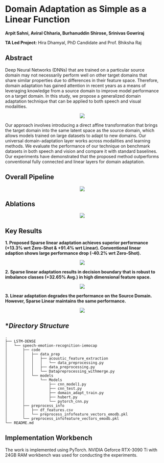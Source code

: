 # Domain Adaptation as Simple as a Linear Function

**Arpit Sahni, Aviral Chharia, Burhanuddin Shirose, Srinivas Gowriraj**

**TA Led Project:** Hira Dhamyal, PhD Candidate and Prof. Bhiksha Raj

## **Abstract**

Deep Neural Networks (DNNs) that are trained on a particular source domain may not necessarily perform well on other target domains that share similar properties due to differences in their feature space. Therefore, domain adaptation has gained attention in recent years as a means of leveraging knowledge from a source domain to improve model performance on a target domain. In this study, we propose a generalized domain adaptation technique that can be applied to both speech and visual modalities.

<p align="center">
  <img src="https://user-images.githubusercontent.com/62457915/235063593-8c982f74-0023-4a26-8552-b5f232c519b3.png" />
</p>

Our approach involves introducing a direct affine transformation that brings the target domain into the same latent space as the source domain, which allows models trained on large datasets to adapt to new domains. Our universal domain-adaptation layer works across modalities and learning methods. We evaluate the performance of our technique on benchmark datasets in both speech and vision and compare it with standard baselines. Our experiments have demonstrated that the proposed method outperforms conventional fully connected and linear layers for domain adaptation.


## **Overall Pipeline**

<p align="center">
  <img src="https://user-images.githubusercontent.com/62457915/235063897-9bf5490c-e6b4-4af7-90ef-75cd102c5658.png" />
</p>

## **Ablations**

<p align="center">
  <img src="https://user-images.githubusercontent.com/62457915/235062877-938db197-4e4c-4012-878b-12b2d0fce244.png" />
</p>

## **Key  Results**

**1. Proposed Sparse linear adaptation achieves superior performance (+13.3% wrt Zero-Shot & +91.4% wrt Linear). Conventional linear adaption shows large performance drop (-40.2% wrt Zero-Shot).**

<p align="center">
  <img src="https://user-images.githubusercontent.com/62457915/235064395-ed15a57f-33c2-4bbc-a8e3-fc4c6002090c.png" />
</p>

**2. Sparse linear adaptation results in decision boundary that is robust to imbalance classes (+32.65% Avg.) in high dimensional feature space.**

<p align="center">
  <img src="https://user-images.githubusercontent.com/62457915/235064476-f49580fe-bec7-4824-9010-e1f5517888b2.png" />
</p>

**3. Linear adaptation degrades the performance on the Source Domain. However, Sparse Linear maintains the same performance.**

<p align="center">
  <img src="https://user-images.githubusercontent.com/62457915/235064531-a8e96596-9f6d-4f1a-9ccb-f173225c5ecf.png" />
</p>



## **Directory Structure*
~~~
.
├── LSTM-DENSE
│   └── speech-emotion-recognition-iemocap
│       ├── code
│       │   ├── data_prep
│       │   │   ├── acoustic_feature_extraction
│       │   │   │   └── data_preprocessing.py
│       │   │   ├── data_preprocessing.py
│       │   │   └── Datapreprocessing_withmerge.py
│       │   └── models
│       │       └── Models
│       │           ├── cnn_model1.py
│       │           ├── cnn_test.py
│       │           ├── domain_adapt_train.py
│       │           ├── hubert.py
│       │           └── pytorch_cnn.py
│       ├── preprocess_info
│       │   ├── df_features.csv
│       │   └── preprocess_infofeature_vectors_emodb.pkl
│       └── preprocess_infofeature_vectors_emodb.pkl
└── README.md
~~~

## **Implementation Workbench**

The work is implemented using PyTorch. NVIDIA Geforce RTX-3090 Ti with 24GB RAM workbench was used for conducting the experiments.
